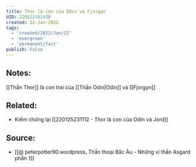 ```yaml
---
title: Thor là con của Odin và Fjorgyn
UID: 220122161438
created: 22-Jan-2022
tags:
  - 'created/2022/Jan/22'
  - 'evergreen'
  - 'permanent/fact'
publish: False
---
```

## Notes:
[[Thần Thor]] là con trai của [[Thần Odin|Odin]] và [[Fjorgyn]]

## Related:
- Kiểm chứng lại [[220125231112 - Thor là con của Odin và Jord]]
## Source:
- [[@ peterpotter90.wordpress, Thần thoại Bắc Âu - Những vị thần Asgard phần 1]]


